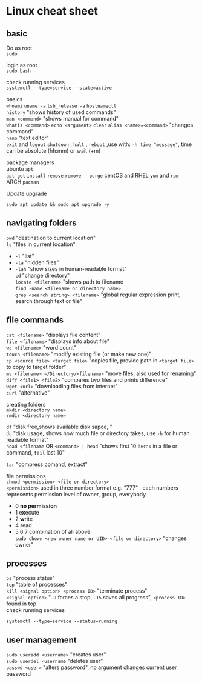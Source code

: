 # Linux cheat sheet

## basic
Do as root   
`sudo`

login as root  
`sudo bash`  

check running services  
`systemctl --type=service --state=active`

basics  
`whoami`
`uname -a`
`lsb_release -a`
`hostnamectl`  
`history` "shows history of used commands"  
`man <command>` "shows manual for command"  
`whatis <command>`
`echo <argument>`
`clear`
`alias <name>=<command>` "changes command"  
`nano` "text editor"  
`exit` and `logout`
`shutdown` , `halt` , `reboot` ,use with: `-h time "message"`, time can be absolute (hh:mm) or wait (+m)  

package managers  
ubuntu `apt`  
`apt-get`
`install`
`remove`
`remove --purge`
centOS and RHEL `yum` and `rpm`  
ARCH `pacman`  

Update upgrade   
```
sudo apt update && sudo apt upgrade -y
```  
  
## navigating folders 
`pwd` "destination to current location"  
`ls` "files in current location"  
- `-l` "list"  
- `-la` "hidden files"  
- `-lah` "show sizes in human-readable format"  
`cd` "change directory"  
`locate <filename>`  "shows path to filename  
`find -name <filename or directory name>`   
`grep <search string> <filename>` "global regular expression print, search through text or file"  

## file commands
`cat <filename>` "displays file content"  
`file <filename>` "displays info about file"  
`wc <filename>` "word count"  
`touch <filename>` "modify existing file (or make new one)"  
`cp <source file> <target file>` "copies file, provide path in `<target file>` to copy to target folder"  
`mv <filename> ~/Directory/<filename>` "move files, also used for renaming"  
`diff <file1> <file2>` "compares two files and prints difference"  
`wget <url>` "downloading files from internet"  
`curl` "alternative"  

creating folders   
`mkdir <directory name>`  
`rmdir <directory name>`    

`df` "disk free,shows available disk sapce, "  
`du` "disk usage, shows how much file or directory takes, use `-h` for human readable format"  
`head <filename` OR `<command> | head` "shows first 10 items in a file or command, `tail` last 10"  

`tar` "compress comand, extract"  

file permissions  
`chmod <permission> <file or directory>`  
`<permission>` used in three number format e.g. "777" , each numbers represents permission level of owner, group, everybody  
- 0 **no permission**  
- 1 e**x**ecute  
- 2 **w**rite  
- 4 **r**ead  
- 5 6 7 combination of all above  
`sudo chown <new owner name or UID> <file or directory>` "changes owner"  

## processes
`ps` "process status"  
`top` "table of processes"  
`kill <signal option> <process ID>` "terminate process"  
`<signal option>` "`-9` forces a stop, `-15` saves all progress", `<process ID>` found in top  
check running services  
```
systemctl --type=service --status=running
```  

## user management
`sudo useradd <username>` "creates user"  
`sudo userdel <username` "deletes user"  
`passwd <user>` "alters password", no argument changes current user password  